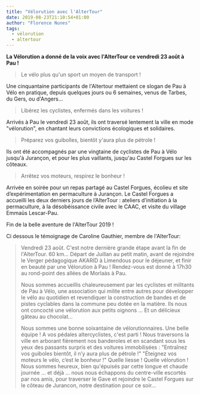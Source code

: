```yaml
---
title: "Vélorution avec l'AlterTour"
date: 2019-08-23T21:10:54+01:00
author: "Florence Nunes"
tags:
  - vélorution
  - altertour
---
```


**La Vélorution a donné de la voix avec l'AlterTour ce vendredi 23 août à Pau !**

> Le vélo plus qu'un sport un moyen de transport !

Une cinquantaine participants de l'Altertour mettaient ce slogan de Pau à Vélo 
en pratique, depuis quelques jours ou 6 semaines, venus de Tarbes, du Gers, ou 
d'Angers...

> Libérez les cyclistes, enfermés dans les voitures !

Arrivés à Pau le vendredi 23 août, ils ont traversé lentement la ville en mode 
"vélorution", en chantant leurs convictions écologiques et solidaires.

> Préparez vos guibolles, bientôt y'aura plus de pétrole !

Ils ont été accompagnés par une vingtaine de cyclistes de Pau à Vélo jusqu'à 
Jurançon, et pour les plus vaillants, jusqu'au Castel Forgues sur les côteaux.

>  Arrêtez vos moteurs, respirez le bonheur !

Arrivée en soirée pour un repas partagé au Castel Forgues, écolieu et site 
d’expérimentation en permaculture à Jurançon. Le Castel Forgues a accueilli les
deux derniers jours de l’AlterTour : ateliers d’initiation à la permaculture, 
à la désobéissance civile avec le CAAC, et visite du village Emmaüs Lescar-Pau.

Fin de la belle aventure de l'AlterTour 2019 !

Ci dessous le témoignage de Caroline Gauthier, membre de l'AlterTour:

> Vendredi 23 août. C'est notre dernière grande étape avant la fin de 
> l'AlterTour. 60 km... Départ de Juillan au petit matin, avant de rejoindre le 
> Verger pédagogique AKARID à Limendous pour le déjeuner, et finir en beauté par 
> une Vélorution à Pau ! Rendez-vous est donné à 17h30 au rond-point des allées 
> de Morlaàs à Pau. 
> 
> Nous sommes accueillis chaleureusement par les cyclistes et militants de Pau à 
> Vélo, une association qui milite entre autres pour développer le vélo au 
> quotidien et revendiquer la construction de bandes et de pistes cyclables dans 
> la commune peu dotée en la matière. Ils nous ont concocté une vélorution aux 
> petits oignons ... Et un délicieux gâteau au chocolat...
> 
> Nous sommes une bonne soixantaine de vélorutionnaires. Une belle équipe ! A vos
> pédales altercyclistes, c'est parti ! Nous traversons la ville en arborant 
> fièrement nos banderoles et en scandant sous les yeux des passants surpris et 
> des voitures immobilisées : "Entraînez vos guiboles bientôt, il n’y aura plus 
> de pétrole !" "Éteignez vos moteurs le vélo, c’est le bonheur !" Quelle liesse 
> ! Quelle vélorution ! Nous sommes heureux, bien qu'épuisés par cette longue et 
> chaude journée ... et déjà ... nous nous échappons du centre-ville escortés par
> nos amis, pour traverser le Gave et rejoindre le Castel Forgues sur le côteau 
> de Jurancon, notre destination pour ce soir... 